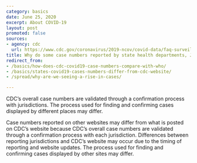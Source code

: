 ```yaml
---
category: basics
date: June 25, 2020
excerpt: About COVID-19
layout: post
promoted: false
sources:
- agency: cdc
  url: https://www.cdc.gov/coronavirus/2019-ncov/covid-data/faq-surveillance.html#Understanding-the-Data
title: Why do some case numbers reported by state health departments, Johns Hopkins, and the World Health Organization (WHO) sometimes differ from what is posted on CDC’s website?
redirect_from: 
- /basics/how-does-cdc-covid19-case-numbers-compare-with-who/
- /basics/states-covid19-cases-numbers-differ-from-cdc-website/
- /spread/why-are-we-seeing-a-rise-in-cases/

---
```


CDC’s overall case numbers are validated through a confirmation process with jurisdictions. The process used for finding and confirming cases displayed by different places may differ.

Case numbers reported on other websites may differ from what is posted on CDC’s website because CDC’s overall case numbers are validated through a confirmation process with each jurisdiction. Differences between reporting jurisdictions and CDC’s website may occur due to the timing of reporting and website updates. The process used for finding and confirming cases displayed by other sites may differ.
